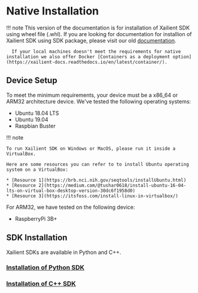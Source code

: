 # Native Installation

!!! note
      This version of the documentation is for installation of Xailient SDK using wheel file (.whl). 
      If you are looking for documentation for installion of Xailient SDK using SDK package, please visit our old [documentation](https://xailient.readthedocs.io/en/latest/installation/).
      
      If your local machines doesn't meet the requirements for native installation we also offer Docker [Containers as a deployment option](https://xailient-docs.readthedocs.io/en/latest/container/).


## Device Setup

To meet the minimum requirements, your device must be a x86_64 or ARM32 architecture device. We've tested the following operating systems:

* Ubuntu 18.04 LTS
* Ubuntu 19.04
* Raspbian Buster

!!! note

    To run Xailient SDK on Windows or MacOS, please run it inside a VirtualBox.

    Here are some resources you can refer to to install Ubuntu operating system on a VirtualBox:

    * [Resource 1](https://brb.nci.nih.gov/seqtools/installUbuntu.html)
    * [Resource 2](https://medium.com/@tushar0618/install-ubuntu-16-04-lts-on-virtual-box-desktop-version-30dc6f1958d0)
    * [Resource 3](https://itsfoss.com/install-linux-in-virtualbox/)


For ARM32, we have tested on the following device:

* RaspberryPi 3B+


## SDK Installation

Xailient SDKs are available in Python and C++.

### [Installation of Python SDK](https://xailient-docs.readthedocs.io/en/latest/installation_python/)

### [Installation of C++ SDK](https://xailient-docs.readthedocs.io/en/latest/installation_c_plus_plus/)
